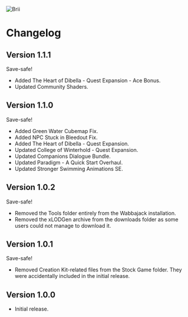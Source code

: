 ![Brii](https://staticdelivery.nexusmods.com/mods/1704/images/95501/95501-1688938116-621876061.png)

# Changelog 

## Version 1.1.1

Save-safe!

- Added The Heart of Dibella - Quest Expansion - Ace Bonus.
- Updated Community Shaders.

## Version 1.1.0

Save-safe!

- Added Green Water Cubemap Fix.
- Added NPC Stuck in Bleedout Fix.
- Added The Heart of Dibella - Quest Expansion.
- Updated College of Winterhold - Quest Expansion.
- Updated Companions Dialogue Bundle.
- Updated Paradigm - A Quick Start Overhaul.
- Updated Stronger Swimming Animations SE.

## Version 1.0.2

Save-safe!

- Removed the Tools folder entirely from the Wabbajack installation.
- Removed the xLODGen archive from the downloads folder as some users could not manage to download it.

## Version 1.0.1

Save-safe!

- Removed Creation Kit-related files from the Stock Game folder. They were accidentally included in the initial release.

## Version 1.0.0

- Initial release.
